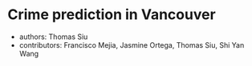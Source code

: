 # Crime prediction in Vancouver

- authors: Thomas Siu
- contributors: Francisco Mejia, Jasmine Ortega, Thomas Siu, Shi Yan Wang